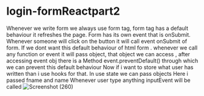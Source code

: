 # login-formReactpart2
Whenever we write form we always use form tag, form tag has a default behaviour it refreshes the page.
Form has its own event that is onSubmit.
Whenever someone will click on the button it will call event onSubmit of form. 
If we dont want this default behaviour of html form . whenever we call any function or event it will pass object, that object we can access , after accessing event obj there is a 
Method event.preventDefault() through which we can prevent this default behaviour
Now if i want to store what user has written than i use hooks for that.
In use state we can pass objects 
Here i passed fname and name
Whenever user type anything inputEvent will be called
![Screenshot (260)](https://github.com/sunphoenix1707/login-formReactpart2/assets/114605699/bf2717a9-ed82-43bd-9440-798670ae8149)

